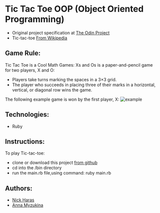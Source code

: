 # Tic Tac Toe OOP (Object Oriented Programming)
* Original project specification at [The Odin Project](https://www.theodinproject.com/courses/ruby-programming/lessons/oop)
* Tic-tac-toe [From Wikipedia](../img/3b2hm4.gif)

## Game Rule:
Tic Tac Toe is a Cool Math Games: 
Xs and Os is a paper-and-pencil game for two players, X and O:
* Players take turns marking the spaces in a 3×3 grid.
* The player who succeeds in placing three of their marks in a horizontal, vertical, or diagonal row wins the game.


The following example game is won by the first player, X:
![example](https://upload.wikimedia.org/wikipedia/commons/thumb/1/1b/Tic-tac-toe-game-1.svg/1280px-Tic-tac-toe-game-1.svg.png)


## Technologies:
- Ruby

## Instructions:
To play Tic-tac-toe:
* clone or download this project [from github](https://github.com/Anna-Myzukina/Tic-Tac-Toe-OOP)
* cd into the /bin directory
* run the main.rb file,using command: ruby main.rb

## Authors:
* [Nick Haras](https://github.com/macnick)
* [Anna Myzukina](https://github.com/Anna-Myzukina)